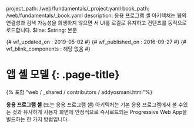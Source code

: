 project_path: /web/fundamentals/_project.yaml
book_path: /web/fundamentals/_book.yaml
description: 응용 프로그램 셸 아키텍처는 웹의 연결성과 검색 가능성을 희생하지 않으면 서 UI를 로컬로 유지하고 컨텐츠를 동적으로로드합니다.
$line:
  $string: 본문


{# wf_updated_on : 2019-05-02 #} {# wf_published_on : 2016-09-27 #} {# wf_blink_components : 해당 없음 #}

# 앱 셸 모델 {: .page-title}

{% 포함 "web / _shared / contributors / addyosmani.html"%}

**응용 프로그램 셸** (또는 응용 프로그램 셸) 아키텍처는 기본 응용 프로그램에서 볼 수있는 것과 유사하게 사용자 화면에 안정적으로 즉시로드되는 Progressive Web App을 빌드하는 한 가지 방법입니다.
